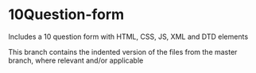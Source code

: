 # 10Question-form
Includes a 10 question form with HTML, CSS, JS, XML and DTD elements

This branch contains the indented version of the files from the master branch, where relevant and/or applicable
